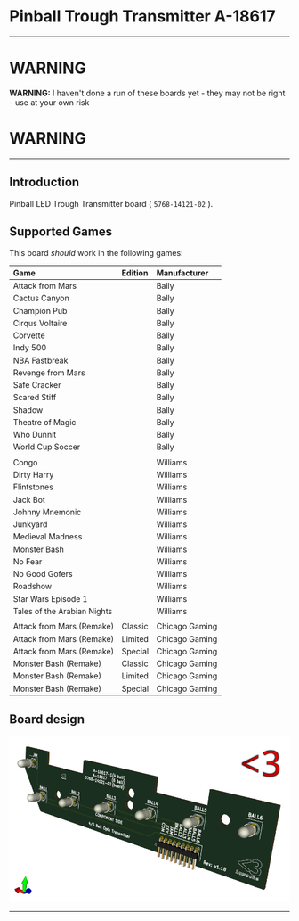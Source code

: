 # Pinball Trough Transmitter A-18617

-----
# WARNING

**WARNING:** I haven't done a run of these boards yet - they may not be right -
use at your own risk

# WARNING
-----

## Introduction

Pinball LED Trough Transmitter board ( `5768-14121-02` ).

## Supported Games

This board _should_ work in the following games:

|Game                       |Edition |Manufacturer  |
|:---                       |:---    |:---          |
|Attack from Mars           |        |Bally         |
|Cactus Canyon              |        |Bally         |
|Champion Pub               |        |Bally         |
|Cirqus Voltaire            |        |Bally         |
|Corvette                   |        |Bally         |
|Indy 500                   |        |Bally         |
|NBA Fastbreak              |        |Bally         |
|Revenge from Mars          |        |Bally         |
|Safe Cracker               |        |Bally         |
|Scared Stiff               |        |Bally         |
|Shadow                     |        |Bally         |
|Theatre of Magic           |        |Bally         |
|Who Dunnit                 |        |Bally         |
|World Cup Soccer           |        |Bally         |
|                           |        |              |
|Congo                      |        |Williams      |
|Dirty Harry                |        |Williams      |
|Flintstones                |        |Williams      |
|Jack Bot                   |        |Williams      |
|Johnny Mnemonic            |        |Williams      |
|Junkyard                   |        |Williams      |
|Medieval Madness           |        |Williams      |
|Monster Bash               |        |Williams      |
|No Fear                    |        |Williams      |
|No Good Gofers             |        |Williams      |
|Roadshow                   |        |Williams      |
|Star Wars Episode 1        |        |Williams      |
|Tales of the Arabian Nights|        |Williams      |
|                           |        |              |
|Attack from Mars (Remake)  |Classic |Chicago Gaming|
|Attack from Mars (Remake)  |Limited |Chicago Gaming|
|Attack from Mars (Remake)  |Special |Chicago Gaming|
|Monster Bash (Remake)      |Classic |Chicago Gaming|
|Monster Bash (Remake)      |Limited |Chicago Gaming|
|Monster Bash (Remake)      |Special |Chicago Gaming|

## Board design

![Bumcone A-18617 Rev1.18](board.png)

----
[//]: # ( vim: set ts=4 sw=4 et cindent tw=80 ai si syn=markdown ft=markdown: )
